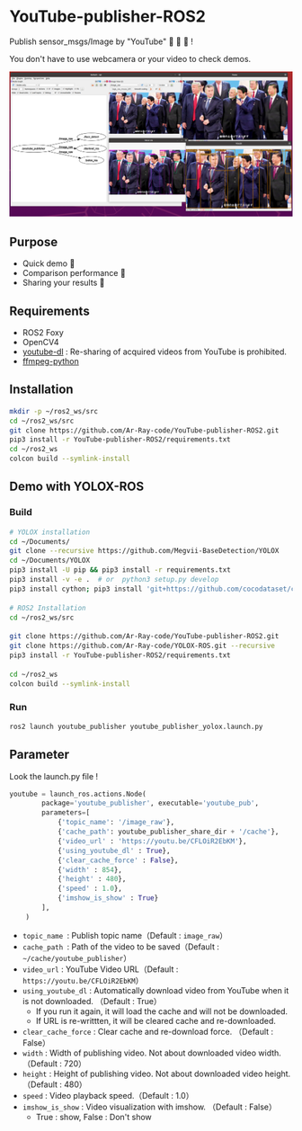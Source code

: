 # YouTube-publisher-ROS2

Publish sensor_msgs/Image by "YouTube" :hugs: :hugs: :hugs: !

You don't have to use webcamera or your video to check demos.

![youtube-pub-1080p](images_for_readme/youtube-pub-1080p.png)



## Purpose

- Quick demo :rocket:
- Comparison performance :thinking:
- Sharing your results :incoming_envelope:

## Requirements

- ROS2 Foxy
- OpenCV4
- [youtube-dl](https://github.com/ytdl-org/youtube-dl/) : Re-sharing of acquired videos from YouTube is prohibited.
- [ffmpeg-python](https://github.com/kkroening/ffmpeg-python)



## Installation

```bash
mkdir -p ~/ros2_ws/src
cd ~/ros2_ws/src
git clone https://github.com/Ar-Ray-code/YouTube-publisher-ROS2.git
pip3 install -r YouTube-publisher-ROS2/requirements.txt
cd ~/ros2_ws
colcon build --symlink-install
```



## Demo with YOLOX-ROS

### Build

```bash
# YOLOX installation
cd ~/Documents/
git clone --recursive https://github.com/Megvii-BaseDetection/YOLOX
cd ~/Documents/YOLOX
pip3 install -U pip && pip3 install -r requirements.txt
pip3 install -v -e .  # or  python3 setup.py develop
pip3 install cython; pip3 install 'git+https://github.com/cocodataset/cocoapi.git#subdirectory=PythonAPI'

# ROS2 Installation
cd ~/ros2_ws/src

git clone https://github.com/Ar-Ray-code/YouTube-publisher-ROS2.git
git clone https://github.com/Ar-Ray-code/YOLOX-ROS.git --recursive
pip3 install -r YouTube-publisher-ROS2/requirements.txt

cd ~/ros2_ws
colcon build --symlink-install
```

### Run

```bash
ros2 launch youtube_publisher youtube_publisher_yolox.launch.py
```



## Parameter

Look the launch.py file !

```python
youtube = launch_ros.actions.Node(
        package='youtube_publisher', executable='youtube_pub',
        parameters=[
            {'topic_name': '/image_raw'},
            {'cache_path': youtube_publisher_share_dir + '/cache'},
            {'video_url' : 'https://youtu.be/CFLOiR2EbKM'},
            {'using_youtube_dl' : True},
            {'clear_cache_force' : False},
            {'width' : 854},
            {'height' : 480},
            {'speed' : 1.0},
            {'imshow_is_show' : True}
        ],
    )
```

- `topic_name `: Publish topic name（Default : `image_raw`）
- `cache_path `: Path of the video to be saved（Default : `~/cache/youtube_publisher`）
- `video_url` :  YouTube Video URL（Default : `https://youtu.be/CFLOiR2EbKM`）
- `using_youtube_dl` : Automatically download video from YouTube when it is not downloaded. （Default : True）
  - If you run it again, it will load the cache and will not be downloaded.
  - If URL is re-writtten, it will be cleared cache and re-downloaded.
- `clear_cache_force` : Clear cache and re-download force. （Default : False）
- `width` : Width of publishing video. Not about downloaded video width.（Default : 720）
- `height` : Height of publishing video. Not about downloaded video height.（Default : 480）
- `speed` : Video playback speed.（Default : 1.0）
- `imshow_is_show` : Video visualization with imshow. （Default : False）
  - True : show, False : Don't show



